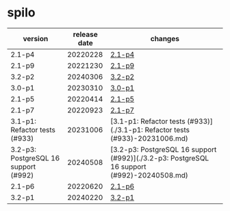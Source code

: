 # spilo

|               version                | release date |                                          changes                                           |
|--------------------------------------|--------------|--------------------------------------------------------------------------------------------|
| 2.1-p4                               | 20220228     | [2.1-p4](./2.1-p4-20220228.md)                                                             |
| 2.1-p9                               | 20221230     | [2.1-p9](./2.1-p9-20221230.md)                                                             |
| 3.2-p2                               | 20240306     | [3.2-p2](./3.2-p2-20240306.md)                                                             |
| 3.0-p1                               | 20230310     | [3.0-p1](./3.0-p1-20230310.md)                                                             |
| 2.1-p5                               | 20220414     | [2.1-p5](./2.1-p5-20220414.md)                                                             |
| 2.1-p7                               | 20220923     | [2.1-p7](./2.1-p7-20220923.md)                                                             |
| 3.1-p1: Refactor tests (#933)        | 20231006     | [3.1-p1: Refactor tests (#933)](./3.1-p1: Refactor tests (#933)-20231006.md)               |
| 3.2-p3: PostgreSQL 16 support (#992) | 20240508     | [3.2-p3: PostgreSQL 16 support (#992)](./3.2-p3: PostgreSQL 16 support (#992)-20240508.md) |
| 2.1-p6                               | 20220620     | [2.1-p6](./2.1-p6-20220620.md)                                                             |
| 3.2-p1                               | 20240220     | [3.2-p1](./3.2-p1-20240220.md)                                                             |

